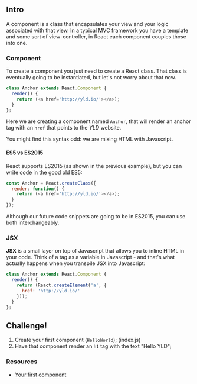 ## Intro

A component is a class that encapsulates your view and your logic associated with that view. In a typical MVC framework you have a template and some sort of view-controller, in React each component couples those into one.

### Component

To create a component you just need to create a React class. That class is eventually going to be instantiated, but let's not worry about that now.

```javascript
class Anchor extends React.Component {
  render() {
    return (<a href='http://yld.io/'></a>);
  }
};
```

Here we are creating a component named `Anchor`, that will render an anchor tag with an `href` that points to the *YLD* website.

You might find this syntax odd: we are mixing HTML with Javascript.

#### ES5 vs ES2015

React supports ES2015 (as shown in the previous example), but you can write code in the good old ES5:

```js
const Anchor = React.createClass({
  render: function() {
    return (<a href='http://yld.io/'></a>);
  }
});
```

Although our future code snippets are going to be in ES2015, you can use both interchangeably.

### JSX

**JSX** is a small layer on top of Javascript that allows you to inline HTML in your code. Think of a tag as a variable in Javascript - and that's what actually happens when you transpile JSX into Javascript:

```javascript
class Anchor extends React.Component {
  render() {
    return (React.createElement('a', {
      href: 'http://yld.io/'
    }));
  }
};
```

## Challenge!

 1. Create your first component (`HelloWorld`); (index.js)
 2. Have that component render an `h1` tag with the text "Hello YLD";

### Resources

 * [Your first component](https://facebook.github.io/react/docs/tutorial.html#your-first-component)
